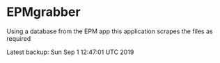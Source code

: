 # EPMgrabber
Using a database from the EPM app this application scrapes the files as required


Latest backup: Sun Sep 1 12:47:01 UTC 2019
